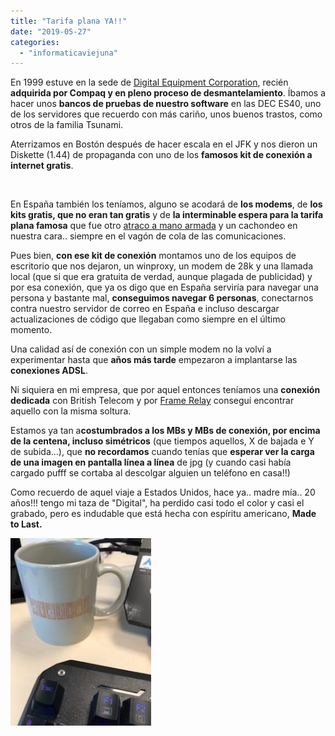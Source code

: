 ```yaml
---
title: "Tarifa plana YA!!"
date: "2019-05-27"
categories: 
  - "informaticaviejuna"
---
```


En 1999 estuve en la sede de [Digital Equipment Corporation](https://es.wikipedia.org/wiki/Digital_Equipment_Corporation), recién **adquirida por Compaq y en pleno proceso de desmantelamiento**. Íbamos a hacer unos **bancos de pruebas de nuestro software** en las DEC ES40, uno de los servidores que recuerdo con más cariño, unos buenos trastos, como otros de la familia Tsunami.

Aterrizamos en Bostón después de hacer escala en el JFK y nos dieron un Diskette (1.44) de propaganda con uno de los **famosos kit de conexión a internet gratis**.

 

En España también los teníamos, alguno se acodará de **los modems**, de **los kits gratis, que no eran tan gratis** y de **la interminable espera para la tarifa plana famosa** que fue otro [atraco a mano armada](https://elpais.com/diario/1999/10/07/sociedad/939247213_850215.html) y un cachondeo en nuestra cara.. siempre en el vagón de cola de las comunicaciones.

Pues bien, **con ese kit de conexión** montamos uno de los equipos de escritorio que nos dejaron, un winproxy, un modem de 28k y una llamada local (que si que era gratuita de verdad, aunque plagada de publicidad) y por esa conexión, que ya os digo que en España serviría para navegar una persona y bastante mal, **conseguimos navegar 6 personas**, conectarnos contra nuestro servidor de correo en España e incluso descargar actualizaciones de código que llegaban como siempre en el último momento.

Una calidad así de conexión con un simple modem no la volví a experimentar hasta que **años más tarde** empezaron a implantarse las **conexiones ADSL**.

Ni siquiera en mi empresa, que por aquel entonces teníamos una **conexión dedicada** con British Telecom y por [Frame Relay](https://es.wikipedia.org/wiki/Frame_Relay) conseguí encontrar aquello con la misma soltura.

Estamos ya tan a**costumbrados a los MBs y MBs de conexión, por encima de la centena, incluso simétricos** (que tiempos aquellos, X de bajada e Y de subida...), que **no recordamos** cuando tenías que **esperar ver la carga de una imagen en pantalla línea a línea** de jpg (y cuando casi había cargado pufff se cortaba al descolgar alguien un teléfono en casa!!)

Como recuerdo de aquel viaje a Estados Unidos, hace ya.. madre mía.. 20 años!!! tengo mi taza de "Digital", ha perdido casi todo el color y casi el grabado, pero es indudable que está hecha con espíritu americano, **Made to Last.**

![](images/IMG_0737-e1558955583725-225x300.jpg)
